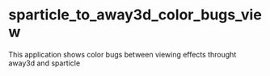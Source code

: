 # sparticle_to_away3d_color_bugs_view

This application shows color bugs between viewing effects throught away3d and sparticle
